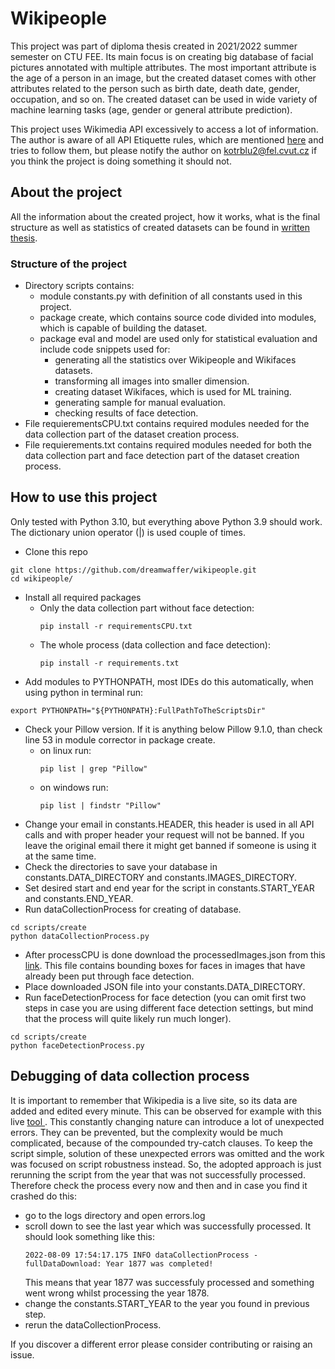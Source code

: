 
# Wikipeople  
This project was part of diploma thesis created in 2021/2022 summer semester on CTU FEE. Its main focus is on creating big database of facial pictures annotated with multiple attributes. The most important attribute is the age of a person in an image, but the created dataset comes with other attributes related to the person such as birth date, death date, gender, occupation, and so on. The created dataset can be used in wide variety of machine learning tasks (age, gender or general attribute prediction).
  
This project uses Wikimedia API excessively to access a lot of information. The author is aware of all API Etiquette rules, which are mentioned [here](https://www.mediawiki.org/wiki/API:Etiquette) and tries to follow them, but please notify the author on kotrblu2@fel.cvut.cz if you think the project is doing something it should not.
## About the project
All the information about the created project, how it works, what is the final structure as well as statistics of created datasets can be found in [written thesis](https://dspace.cvut.cz/bitstream/handle/10467/103677/F3-DP-2022-Kotrbaty-Lukas-Database_of_personal_web_pages_from_Wikipedia.pdf).

### Structure of the project
- Directory scripts contains:
    - module constants.py with definition of all constants used in this project.
    - package create, which contains source code divided into modules, which is capable of building the dataset.
    - package eval and model are used only for statistical evaluation and include code snippets used for:
        - generating all the statistics over Wikipeople and Wikifaces datasets.
        - transforming all images into smaller dimension.
        - creating dataset Wikifaces, which is used for ML training.
        - generating sample for manual evaluation.
        - checking results of face detection.
- File requierementsCPU.txt contains required modules needed for the data collection part of the dataset creation process.
- File requierements.txt contains required modules needed for both the data collection part and face detection part of the dataset creation process.
  
## How to use this project  
Only tested with Python 3.10, but everything above Python 3.9 should work. The dictionary union operator (|) is used couple of times.  
* Clone this repo  
```  
git clone https://github.com/dreamwaffer/wikipeople.git  
cd wikipeople/  
```  
- Install all required packages  
  - Only the data collection part without face detection:  
	```
	pip install -r requirementsCPU.txt
	```
  - The whole process (data collection and face detection):  
	```
	pip install -r requirements.txt
	```
- Add modules to PYTHONPATH, most IDEs do this automatically, when using python in terminal run:  
```  
export PYTHONPATH="${PYTHONPATH}:FullPathToTheScriptsDir"  
```  
- Check your Pillow version. If it is anything below Pillow 9.1.0, than check line 53 in module corrector in package create.
  - on linux run: 
	```  
	pip list | grep "Pillow"
	```  
  - on windows run: 
	```  
	pip list | findstr "Pillow"
	```  
- Change your email in constants.HEADER, this header is used in all API calls and with proper header your request will not be banned. If you leave the original email there it might get banned if someone is using it at the same time.
- Check the directories to save your database in constants.DATA_DIRECTORY and constants.IMAGES_DIRECTORY.  
- Set desired start and end year for the script in constants.START_YEAR and constants.END_YEAR.  
- Run dataCollectionProcess for creating of database.
```  
cd scripts/create  
python dataCollectionProcess.py  
```  
- After processCPU is done download the processedImages.json from this [link](https://drive.google.com/file/d/14cwCIZTupPD0LFlhmlPVCgJvOyUo3FoE/view?usp=sharing). This file contains bounding boxes for faces in images that have already been put through face detection.   
- Place downloaded JSON file into your constants.DATA_DIRECTORY.  
- Run faceDetectionProcess for face detection (you can omit first two steps in case you are using different face detection settings, but mind that the process will quite likely run much longer).  
```  
cd scripts/create  
python faceDetectionProcess.py  
```
## Debugging of data collection process
It is important to remember that Wikipedia is a live site, so its data are added and edited every minute. This can be observed for example with this live [tool ](http://listen.hatnote.com/). This constantly changing nature can introduce a lot of unexpected errors. They can be prevented, but the complexity would be much complicated, because of the compounded try-catch clauses. To keep the script simple, solution of these unexpected errors was omitted and the work was focused on script robustness instead. 
So, the adopted approach is just rerunning the script from the year that was not successfully processed. Therefore check the process every now and then and in case you find it crashed do this:
- go to the logs directory and open errors.log
- scroll down to see the last year which was successfully processed. It should look something like this:
	```
	2022-08-09 17:54:17.175 INFO dataCollectionProcess - fullDataDownload: Year 1877 was completed!
	```
	This means that year 1877 was successfuly processed and something went wrong whilst processing the year 1878.
- change the constants.START_YEAR to the year you found in previous step.
- rerun the dataCollectionProcess.

If you discover a different error please consider contributing or raising an issue.
